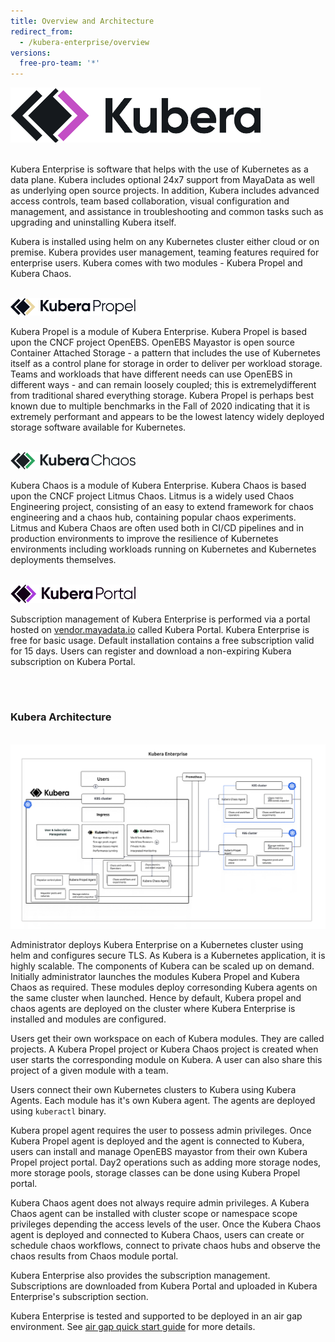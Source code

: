 ```yaml
---
title: Overview and Architecture
redirect_from:
  - /kubera-enterprise/overview
versions:
  free-pro-team: '*'
---
```

<img alt="Kubera Enterprise" style="width:400px;" src="/assets/images/kubera-light-bg.png">
<br>

<br>

Kubera Enterprise is software that helps with the use of Kubernetes as a data plane. Kubera includes optional 24x7 support from MayaData as well as underlying open source projects. In addition, Kubera includes advanced access controls, team based collaboration, visual configuration and management, and assistance in troubleshooting and common tasks such as upgrading and uninstalling Kubera itself.

Kubera is installed using helm on any Kubernetes cluster either cloud or on premise. Kubera provides user management, teaming features required for enterprise users. Kubera comes with two modules - Kubera Propel and Kubera Chaos.

<br>

<img alt="Kubera Propel" style="width:200px;" src="/assets/images/kubera-propel-light-bg.png">
<br>

Kubera Propel is a module of Kubera Enterprise. Kubera Propel is based upon the CNCF project OpenEBS. OpenEBS Mayastor is open source Container Attached Storage - a pattern that includes the use of Kubernetes itself as a control plane for storage in order to deliver per workload storage. Teams and workloads that have different needs can use OpenEBS in different ways - and can remain loosely coupled; this is extremelydifferent from traditional shared everything storage. Kubera Propel is perhaps best known due to multiple benchmarks in the Fall of 2020 indicating that it is extremely performant and appears to be the lowest latency widely deployed storage software available for Kubernetes. 

<br>

<img alt="Kubera Propel" style="width:200px;" src="/assets/images/kubera-chaos-light-bg.png">
<br>

Kubera Chaos is a module of Kubera Enterprise. Kubera Chaos is based upon the CNCF project Litmus Chaos. Litmus is a widely used Chaos Engineering project, consisting of an easy to extend framework for chaos engineering and a chaos hub, containing popular chaos experiments. Litmus and Kubera Chaos are often used both in CI/CD pipelines and in production environments to improve the resilience of Kubernetes environments including workloads running on Kubernetes and Kubernetes deployments themselves. 

<br>

<img alt="Kubera Portal" style="width:200px;" src="/assets/images/kubera-portal-light-bg.png">
<br>

Subscription management of Kubera Enterprise is performed via a portal hosted on <a href="https://vendor.mayadata.io" target="_blank">vendor.mayadata.io</a> called Kubera Portal. Kubera Enterprise is free for basic usage. Default installation contains a free subscription valid for 15 days. Users can register and download a non-expiring Kubera subscription on Kubera Portal. 

<br>

<br>

### Kubera Architecture

<br>
<img class="image-with-border" src="/assets/images/kubera-arch.png">
<br>

Administrator deploys Kubera Enterprise on a Kubernetes cluster using helm and configures  secure TLS. As Kubera is a Kubernetes application, it is highly scalable. The components of Kubera can be scaled up on demand. Initially administrator launches the modules Kubera Propel and Kubera Chaos as required. These modules deploy corresonding Kubera agents on the same cluster when launched. Hence by default, Kubera propel and chaos agents are deployed on the cluster where Kubera Enterprise is installed and modules are configured.

Users get their own workspace on each of Kubera modules. They are called projects. A Kubera Propel project or Kubera Chaos project is created when user starts the corresponding module on Kubera. A user can also share this project of a given module with a team. 

Users connect their own Kubernetes clusters to Kubera using Kubera Agents. Each module has it's own Kubera agent. The agents are deployed using `kuberactl` binary. 

Kubera propel agent requires the user to possess admin privileges. Once Kubera Propel agent is deployed and the agent is connected to Kubera, users can install and manage OpenEBS mayastor from their own Kubera Propel project portal. Day2 operations such as adding more storage nodes, more storage pools, storage classes can be done using Kubera Propel portal. 



Kubera Chaos agent does not always require admin privileges. A Kubera Chaos agent can be installed with cluster scope or namespace scope privileges depending the access levels of the user. Once the Kubera Chaos agent is deployed and connected to Kubera Chaos, users can create or schedule chaos workflows, connect to private chaos hubs and observe the chaos results from Chaos module portal.

Kubera Enterprise also provides the subscription management. Subscriptions are downloaded from Kubera Portal and uploaded in Kubera Enterprise's subscription section.

Kubera Enterprise is tested and supported to be deployed in an air gap environment. See [air gap quick start guide](Air-Gapped-environments) for more details.

